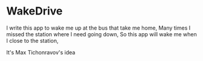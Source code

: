 # WakeDrive
I write this app to wake me up at the bus that take me home,
Many times I missed the station where I need going down,
So this app will wake me when I close to the station,

It's Max Tichonravov's idea
